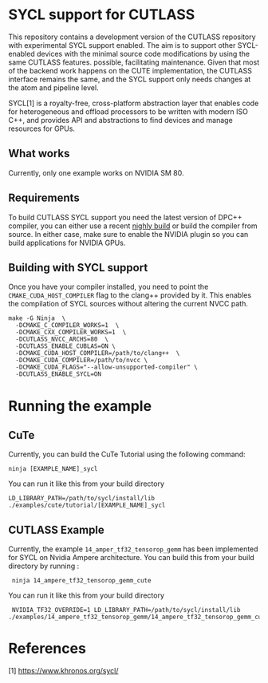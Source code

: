 # SYCL support for CUTLASS

This repository contains a development version of the CUTLASS repository
with experimental SYCL support enabled. The aim is to
support other SYCL-enabled devices with the minimal source code modifications by using the same CUTLASS features.
possible, facilitating maintenance.
Given that most of the backend work happens on the CUTE implementation,
the CUTLASS interface remains the same, and the SYCL support only needs 
changes at the atom and pipeline level.

SYCL[1] is a royalty-free, cross-platform abstraction layer that enables
code for heterogeneous and offload processors to be written with modern 
ISO C++, and provides API and abstractions to find devices and manage 
resources for GPUs. 

## What works

Currently, only one example works on NVIDIA SM 80.

## Requirements
 
To build CUTLASS SYCL support you need the latest version of DPC++ compiler, you can either use a recent [nighly build](https://github.com/intel/llvm/releases)
or build the compiler from source.
In either case, make sure to enable the NVIDIA plugin so you can build applications
for NVIDIA GPUs.

## Building with SYCL support
Once you have your compiler installed, you need to point the
`CMAKE_CUDA_HOST_COMPILER` flag to the clang++ provided by it.
This enables the compilation of SYCL sources without altering the current NVCC path.

```
make -G Ninja  \
  -DCMAKE_C_COMPILER_WORKS=1  \
  -DCMAKE_CXX_COMPILER_WORKS=1  \
  -DCUTLASS_NVCC_ARCHS=80  \
  -DCUTLASS_ENABLE_CUBLAS=ON \ 
  -DCMAKE_CUDA_HOST_COMPILER=/path/to/clang++  \
  -DCMAKE_CUDA_COMPILER=/path/to/nvcc \ 
  -DCMAKE_CUDA_FLAGS="--allow-unsupported-compiler" \
  -DCUTLASS_ENABLE_SYCL=ON 
```


# Running the example

## CuTe 
Currently, you can build the CuTe Tutorial using the following command: 

```
ninja [EXAMPLE_NAME]_sycl
```

You can run it like this from your build directory

```
LD_LIBRARY_PATH=/path/to/sycl/install/lib ./examples/cute/tutorial/[EXAMPLE_NAME]_sycl
```

## CUTLASS Example
 Currently, the example `14_amper_tf32_tensorop_gemm` has been implemented for SYCL on Nvidia Ampere architecture. You can build this from your build directory by running :
 ```
  ninja 14_ampere_tf32_tensorop_gemm_cute
 ```
 You can run it like this from your build directory
 ```
  NVIDIA_TF32_OVERRIDE=1 LD_LIBRARY_PATH=/path/to/sycl/install/lib ./examples/14_ampere_tf32_tensorop_gemm/14_ampere_tf32_tensorop_gemm_cute
 ```

# References

[1] https://www.khronos.org/sycl/

